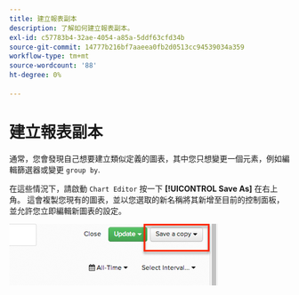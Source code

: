 ```yaml
---
title: 建立報表副本
description: 了解如何建立報表副本。
exl-id: c57783b4-32ae-4054-a85a-5ddf63cfd34b
source-git-commit: 14777b216bf7aaeea0fb2d0513cc94539034a359
workflow-type: tm+mt
source-wordcount: '88'
ht-degree: 0%

---
```


# 建立報表副本

通常，您會發現自己想要建立類似定義的圖表，其中您只想變更一個元素，例如編輯篩選器或變更 `group by`.

在這些情況下，請啟動 `Chart Editor` 按一下 **[!UICONTROL Save As]** 在右上角。 這會複製您現有的圖表，並以您選取的新名稱將其新增至目前的控制面板，並允許您立即編輯新圖表的設定。

![](../../assets/create-report-copy.png)
